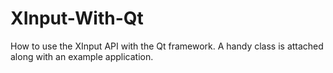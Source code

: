 # XInput-With-Qt
How to use the XInput API with the Qt framework. A handy class is attached along with an example application.
